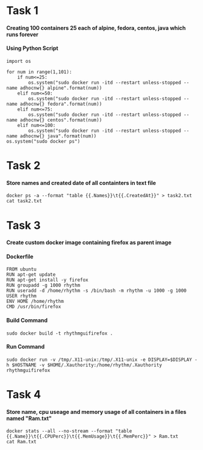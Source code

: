 # Task 1
#### Creating 100 containers 25 each of alpine, fedora, centos, java which runs forever
#### Using Python Script
```
import os

for num in range(1,101):
	if num<=25:
		os.system("sudo docker run -itd --restart unless-stopped --name adhocnw{} alpine".format(num))
	elif num<=50:
		os.system("sudo docker run -itd --restart unless-stopped --name adhocnw{} fedora".format(num))
	elif num<=75:
		os.system("sudo docker run -itd --restart unless-stopped --name adhocnw{} centos".format(num))
	elif num<=100:
		os.system("sudo docker run -itd --restart unless-stopped --name adhocnw{} java".format(num))
os.system("sudo docker ps")
```



# Task 2
#### Store names and created date of all containters in text file
```
docker ps -a --format "table {{.Names}}\t{{.CreatedAt}}" > task2.txt
cat task2.txt
```




# Task 3
#### Create custom docker image containing firefox as parent image
#### Dockerfile
```
FROM ubuntu
RUN apt-get update
RUN apt-get install -y firefox
RUN groupadd -g 1000 rhythm
RUN useradd -d /home/rhythm -s /bin/bash -m rhythm -u 1000 -g 1000
USER rhythm
ENV HOME /home/rhythm
CMD /usr/bin/firefox
```
#### Build Command
```
sudo docker build -t rhythmguifirefox .
```
#### Run Command
```
sudo docker run -v /tmp/.X11-unix:/tmp/.X11-unix -e DISPLAY=$DISPLAY -h $HOSTNAME -v $HOME/.Xauthority:/home/rhythm/.Xauthority rhythmguifirefox
```



# Task 4
#### Store name, cpu useage and memory usage of all containers in a files named "Ram.txt"
```
docker stats --all --no-stream --format "table {{.Name}}\t{{.CPUPerc}}\t{{.MemUsage}}\t{{.MemPerc}}" > Ram.txt
cat Ram.txt
```
